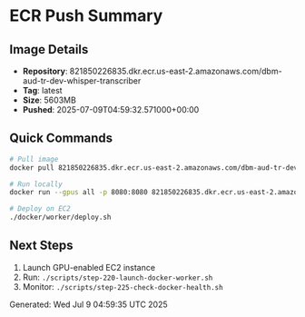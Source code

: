 # ECR Push Summary

## Image Details
- **Repository**: 821850226835.dkr.ecr.us-east-2.amazonaws.com/dbm-aud-tr-dev-whisper-transcriber
- **Tag**: latest
- **Size**: 5603MB
- **Pushed**: 2025-07-09T04:59:32.571000+00:00

## Quick Commands
```bash
# Pull image
docker pull 821850226835.dkr.ecr.us-east-2.amazonaws.com/dbm-aud-tr-dev-whisper-transcriber:latest

# Run locally
docker run --gpus all -p 8080:8080 821850226835.dkr.ecr.us-east-2.amazonaws.com/dbm-aud-tr-dev-whisper-transcriber:latest

# Deploy on EC2
./docker/worker/deploy.sh
```

## Next Steps
1. Launch GPU-enabled EC2 instance
2. Run: `./scripts/step-220-launch-docker-worker.sh`
3. Monitor: `./scripts/step-225-check-docker-health.sh`

Generated: Wed Jul  9 04:59:35 UTC 2025

